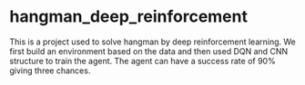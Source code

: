 # hangman_deep_reinforcement
This is a project used to solve hangman by deep reinforcement learning. We first build an environment based on the data and then used DQN and CNN structure to train the agent. The agent can have a success rate of 90% giving three chances. 
